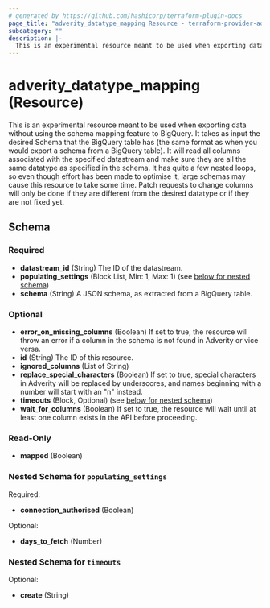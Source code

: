 ```yaml
---
# generated by https://github.com/hashicorp/terraform-plugin-docs
page_title: "adverity_datatype_mapping Resource - terraform-provider-adverity"
subcategory: ""
description: |-
  This is an experimental resource meant to be used when exporting data without using the schema mapping feature to BigQuery. It takes as input the desired Schema that the BigQuery table has (the same format as when you would export a schema from a BigQuery table). It will read all columns associated with the specified datastream and make sure they are all the same datatype as specified in the schema. It has quite a few nested loops, so even though effort has been made to optimise it, large schemas may cause this resource to take some time. Patch requests to change columns will only be done if they are different from the desired datatype or if they are not fixed yet.
---
```


# adverity_datatype_mapping (Resource)

This is an experimental resource meant to be used when exporting data without using the schema mapping feature to BigQuery. It takes as input the desired Schema that the BigQuery table has (the same format as when you would export a schema from a BigQuery table). It will read all columns associated with the specified datastream and make sure they are all the same datatype as specified in the schema. It has quite a few nested loops, so even though effort has been made to optimise it, large schemas may cause this resource to take some time. Patch requests to change columns will only be done if they are different from the desired datatype or if they are not fixed yet.



<!-- schema generated by tfplugindocs -->
## Schema

### Required

- **datastream_id** (String) The ID of the datastream.
- **populating_settings** (Block List, Min: 1, Max: 1) (see [below for nested schema](#nestedblock--populating_settings))
- **schema** (String) A JSON schema, as extracted from a BigQuery table.

### Optional

- **error_on_missing_columns** (Boolean) If set to true, the resource will throw an error if a column in the schema is not found in Adverity or vice versa.
- **id** (String) The ID of this resource.
- **ignored_columns** (List of String)
- **replace_special_characters** (Boolean) If set to true, special characters in Adverity will be replaced by underscores, and names beginning with a number will start with an "n" instead.
- **timeouts** (Block, Optional) (see [below for nested schema](#nestedblock--timeouts))
- **wait_for_columns** (Boolean) If set to true, the resource will wait until at least one column exists in the API before proceeding.

### Read-Only

- **mapped** (Boolean)

<a id="nestedblock--populating_settings"></a>
### Nested Schema for `populating_settings`

Required:

- **connection_authorised** (Boolean)

Optional:

- **days_to_fetch** (Number)


<a id="nestedblock--timeouts"></a>
### Nested Schema for `timeouts`

Optional:

- **create** (String)


